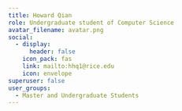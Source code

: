 ```yaml
---
title: Howard Qian
role: Undergraduate student of Computer Science
avatar_filename: avatar.png
social:
  - display:
      header: false
    icon_pack: fas
    link: mailto:hhq1@rice.edu
    icon: envelope
superuser: false
user_groups:
  - Master and Undergraduate Students
---
```

